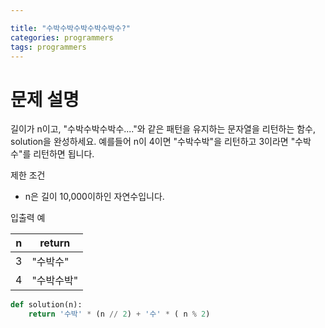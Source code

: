 ```yaml
---

title: "수박수박수박수박수박수?"
categories: programmers
tags: programmers
---
```

# 문제 설명

길이가 n이고, "수박수박수박수...."와 같은 패턴을 유지하는 문자열을 리턴하는 함수, solution을 완성하세요. 예를들어 n이 4이면 "수박수박"을 리턴하고 3이라면 "수박수"를 리턴하면 됩니다.

제한 조건

- n은 길이 10,000이하인 자연수입니다.

입출력 예

| n | return     |
| - | ---------- |
| 3 | "수박수"   |
| 4 | "수박수박" |

```python
def solution(n):
    return '수박' * (n // 2) + '수' * ( n % 2)
```

